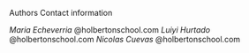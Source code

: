 Authors					Contact information

*Maria Echeverria*			@holbertonschool.com
*Luiyi Hurtado*				@holbertonschool.com
*Nicolas Cuevas*			@holbertonschool.com	